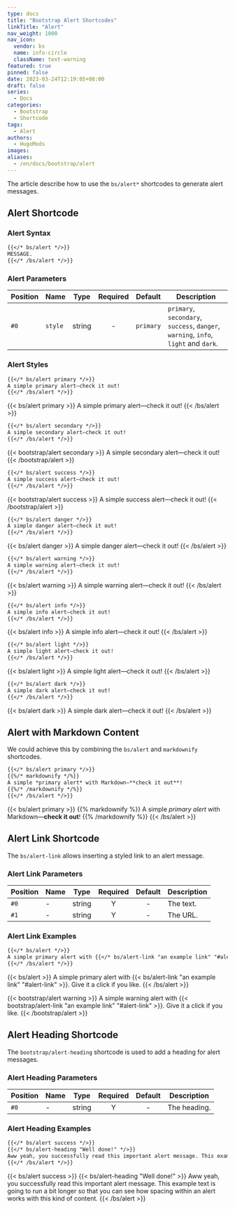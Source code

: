 ```yaml
---
type: docs
title: "Bootstrap Alert Shortcodes"
linkTitle: "Alert"
nav_weight: 1000
nav_icon:
  vendor: bs
  name: info-circle
  className: text-warning
featured: true
pinned: false
date: 2023-03-24T12:19:05+08:00
draft: false
series:
  - Docs
categories:
  - Bootstrap
  - Shortcode
tags:
  - Alert
authors:
  - HugoMods
images:
aliases:
  - /en/docs/bootstrap/alert
---
```


The article describe how to use the `bs/alert*` shortcodes to generate alert messages.

<!--more-->

## Alert Shortcode

### Alert Syntax

```markdown
{{</* bs/alert */>}}
MESSAGE.
{{</* /bs/alert */>}}
```

### Alert Parameters

| Position | Name | Type | Required | Default | Description |
| -------- | ---- | ---- | :------: | :-----: | ----------- |
| `#0` | `style` | string | - | `primary` | `primary`, `secondary`, `success`, `danger`, `warning`, `info`, `light` and `dark`. |

### Alert Styles

```markdown
{{</* bs/alert primary */>}}
A simple primary alert—check it out!
{{</* /bs/alert */>}}
```

{{< bs/alert primary >}}
A simple primary alert—check it out!
{{< /bs/alert >}}

```markdown
{{</* bs/alert secondary */>}}
A simple secondary alert—check it out!
{{</* /bs/alert */>}}
```

{{< bootstrap/alert secondary >}}
A simple secondary alert—check it out!
{{< /bootstrap/alert >}}

```markdown
{{</* bs/alert success */>}}
A simple success alert—check it out!
{{</* /bs/alert */>}}
```

{{< bootstrap/alert success >}}
A simple success alert—check it out!
{{< /bootstrap/alert >}}

```markdown
{{</* bs/alert danger */>}}
A simple danger alert—check it out!
{{</* /bs/alert */>}}
```

{{< bs/alert danger >}}
A simple danger alert—check it out!
{{< /bs/alert >}}

```markdown
{{</* bs/alert warning */>}}
A simple warning alert—check it out!
{{</* /bs/alert */>}}
```

{{< bs/alert warning >}}
A simple warning alert—check it out!
{{< /bs/alert >}}

```markdown
{{</* bs/alert info */>}}
A simple info alert—check it out!
{{</* /bs/alert */>}}
```

{{< bs/alert info >}}
A simple info alert—check it out!
{{< /bs/alert >}}

```markdown
{{</* bs/alert light */>}}
A simple light alert—check it out!
{{</* /bs/alert */>}}
```

{{< bs/alert light >}}
A simple light alert—check it out!
{{< /bs/alert >}}

```markdown
{{</* bs/alert dark */>}}
A simple dark alert—check it out!
{{</* /bs/alert */>}}
```

{{< bs/alert dark >}}
A simple dark alert—check it out!
{{< /bs/alert >}}

## Alert with Markdown Content

We could achieve this by combining the `bs/alert` and `markdownify` shortcodes.

```markdown
{{</* bs/alert primary */>}}
{{%/* markdownify */%}}
A simple *primary alert* with Markdown—**check it out**!
{{%/* /markdownify */%}}
{{</* /bs/alert */>}}
```

{{< bs/alert primary >}}
{{% markdownify %}}
A simple *primary alert* with Markdown—**check it out**!
{{% /markdownify %}}
{{< /bs/alert >}}

## Alert Link Shortcode

The `bs/alert-link` allows inserting a styled link to an alert message.

### Alert Link Parameters

| Position | Name | Type | Required | Default | Description |
| -------- | ---- | ---- | :------: | :-----: | ----------- |
| `#0` | - | string | Y  | - | The text. |
| `#1` | - | string | Y  | - | The URL. |

### Alert Link Examples

```markdown
{{</* bs/alert */>}}
A simple primary alert with {{</* bs/alert-link "an example link" "#alert-link" */>}}. Give it a click if you like.
{{</* /bs/alert */>}}
```

{{< bs/alert >}}
A simple primary alert with {{< bs/alert-link "an example link" "#alert-link" >}}. Give it a click if you like.
{{< /bs/alert >}}

{{< bootstrap/alert warning >}}
A simple warning alert with {{< bootstrap/alert-link "an example link" "#alert-link" >}}. Give it a click if you like.
{{< /bootstrap/alert >}}

## Alert Heading Shortcode

The `bootstrap/alert-heading` shortcode is used to add a heading for alert messages.

### Alert Heading Parameters

| Position | Name | Type | Required | Default | Description |
| -------- | ---- | ---- | :------: | :-----: | ----------- |
| `#0` | - | string | Y  | - | The heading. |

### Alert Heading Examples

```markdown
{{</* bs/alert success */>}}
{{</* bs/alert-heading "Well done!" */>}}
Aww yeah, you successfully read this important alert message. This example text is going to run a bit longer so that you can see how spacing within an alert works with this kind of content.
{{</* /bs/alert */>}}
```

{{< bs/alert success >}}
{{< bs/alert-heading "Well done!" >}}
Aww yeah, you successfully read this important alert message. This example text is going to run a bit longer so that you can see how spacing within an alert works with this kind of content.
{{< /bs/alert >}}
